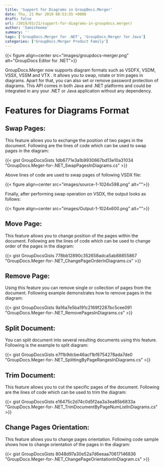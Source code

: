 ```yaml
---
title: 'Support for Diagrams in GroupDocs.Merger'
date: Thu, 21 Mar 2019 08:53:55 +0000
draft: false
url: /2019/03/21/support-for-diagrams-in-groupdocs.merger/
author: 'Samicheema'
summary: ''
tags: ['GroupDocs.Merger for .NET', 'GroupDocs.Merger for Java']
categories: ['GroupDocs.Merger Product Family']
---
```




{{< figure align=center src="images/groupdocs-merger.png" alt="GroupDocs Editor for .NET">}}


GroupDocs.Merger now supports diagram formats such as VSDFX, VSDM, VSSX, VSSM and VTX . It allows you to swap, rotate or trim pages in diagrams. Apart for that, you can also set or remove password protection of diagrams. This API comes in both Java and .NET platforms and could be integrated in any your .NET or Java application without any dependency.

# Features for Diagrams Format

## Swap Pages:

This feature allows you to exchange the position of two pages in the document. Following are the lines of code which can be used to swap pages in the diagram:

{{< gist GroupDocsGists 1db6771e3a1b9930667bd13e10a31034 "GroupDocs.Meger-for-.NET_SwapPagesInDiagrams.cs" >}}

Above lines of code are used to swap pages of following VSDX file:



{{< figure align=center src="images/source-1-1024x598.png" alt="">}}


Finally, after performing swap operation on VSDX, the output looks as follows:  



{{< figure align=center src="images/Output-1-1024x600.png" alt="">}}


## Move Page:

This feature allows you to change position of the pages within the document. Following are the lines of code which can be used to change order of the pages in the diagram:

{{< gist GroupDocsGists 778bb12890c352658adca5ab88855867 "GroupDocs.Meger-for-.NET_ChangePageOrderInDiagrams.cs" >}}

## Remove Page:

Using this feature you can remove single or collection of pages from the document. Following example demonstrates how to remove pages in the diagram:

{{< gist GroupDocsGists 9a16a7e5ba191c2169f2287bc5cee091 "GroupDocs.Meger-for-.NET_RemovePagesInDiagrams.cs" >}}

## Split Document:

You can split document into several resulting documents using this feature. Following is the example to split diagram:

{{< gist GroupDocsGists e7f1b9dcbe46acf1bf8754278ada7de0 "GroupDocs.Meger-for-.NET_SplittingByPageRangesInDiagrams.cs" >}}

## Trim Document:

This feature allows you to cut the specific pages of the document. Following are the lines of code which can be used to trim the diagram:

{{< gist GroupDocsGists e16475c2d74c0d5f2aa3a3ea85b6833a "GroupDocs.Meger-for-.NET_TrimDocumentByPageNumListInDiagrams.cs" >}}

## Change Pages Orientation:

This feature allows you to change pages orientation. Following code sample shows how to change orientation of the pages in the diagram:

{{< gist GroupDocsGists 8048d97a30e52a7d6eeaa70617146836 "GroupDocs.Meger-for-.NET_ChangePageOrientationInDiagram.cs" >}}





